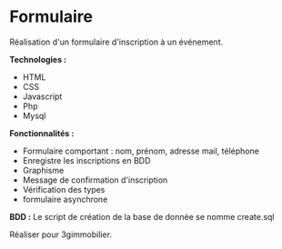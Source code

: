 # Formulaire

Réalisation d'un formulaire d'inscription à un événement.

**Technologies :**

 * HTML
 * CSS
 * Javascript
 * Php
 * Mysql

**Fonctionnalités :**

 * Formulaire comportant : nom, prénom, adresse mail, téléphone
 * Enregistre les inscriptions en BDD
 * Graphisme
 * Message de confirmation d'inscription
 * Vérification des types
 * formulaire asynchrone

**BDD :**
Le script de création de la base de donnée se nomme create.sql

Réaliser pour 3gimmobilier.